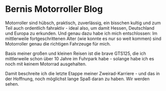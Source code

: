 # Bernis Motorroller Blog

Motorroller sind hübsch, praktisch, zuverlässig, ein bisschen kultig und zum Teil auch ordentlich fahraktiv - ideal also, um damit Hessen, Deutschland und Europa zu erkunden. Und genau dazu habe ich mich entschlossen: Im mittlerweile fortgeschrittenen Alter (wie konnte es nur so weit kommen) sind Motorroller genau die richtigen Fahrzeuge für mich.

Basis meiner großen und kleinen Reisen ist die brave GTS125, die ich mittlerweile schon über 10 Jahre im Fuhrpark habe - solange habe ich es noch mit keinem Motorrad ausgehalten.

Damit beschreite ich die letzte Etappe meiner Zweirad-Karriere - und das in der Hoffnung, noch möglichst lange Spaß daran zu haben. Wir werden sehen.
